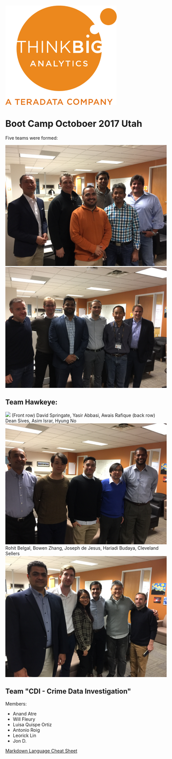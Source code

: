 ![](img/NewLogo.png)
# Boot Camp Octoboer 2017 Utah
Five teams were formed:

![](img/IMG_1281.JPG)
![](img/IMG_1279.JPG)
## Team Hawkeye: 
![](img/hawkeye.jpg)
(Front row) David Springate, Yasir Abbasi, Awais Rafique (back row) Dean Sives, Asim Israr, Hyung No
![](img/IMG_1287.JPG)
Rohit Belgal, Bowen Zhang, Joseph de Jesus, Hariadi Budaya, Cleveland Sellers
![](img/IMG_1289.JPG)
## Team "CDI - Crime Data Investigation"
Members:
* Anand Atre
* Will Fleury
* Luisa Quispe Ortiz 
* Antonio Roig
* Leorick Lin
* Jon D.

<a href="https://github.com/adam-p/markdown-here/wiki/Markdown-Cheatsheet" target="_blank">Markdown Language Cheat Sheet</a>

